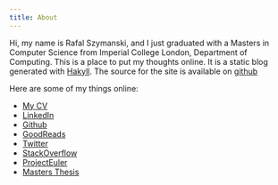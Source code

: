 ```yaml
---
title: About
---
```


Hi, my name is Rafal Szymanski, and I just graduated with a Masters in Computer Science from Imperial College London, Department of Computing. This is a place to put my thoughts online. It is a static blog generated with [Hakyll][hakyll]. The source for the site is available on [github][github]

Here are some of my things online:

* [My CV](/static/cv_rafal_szymanski.pdf)
* [LinkedIn](http://uk.linkedin.com/in/szymanskirafal)
* [Github](http://github.com/rafalio)
* [GoodReads](http://www.goodreads.com/user/show/6752954-rafal-szymanski)
* [Twitter](http://twitter.com/rafalszymanski)
* [StackOverflow](http://stackoverflow.com/users/856079/rafal-szymanski)
* [ProjectEuler](http://projecteuler.net/profile/radicality.png)
* [Masters Thesis](/static/rszymanski_thesis.pdf)


[hakyll]: http://jaspervdj.be/hakyll/ "Hakyll"
[github]: https://github.com/radicality/rafalio "Github"
